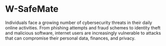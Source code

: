 # W-SafeMate
Individuals face a growing number of cybersecurity threats in their daily online activities. From phishing attempts and fraud schemes to identity theft and malicious software, internet users are increasingly vulnerable to attacks that can compromise their personal data, finances, and privacy. 
